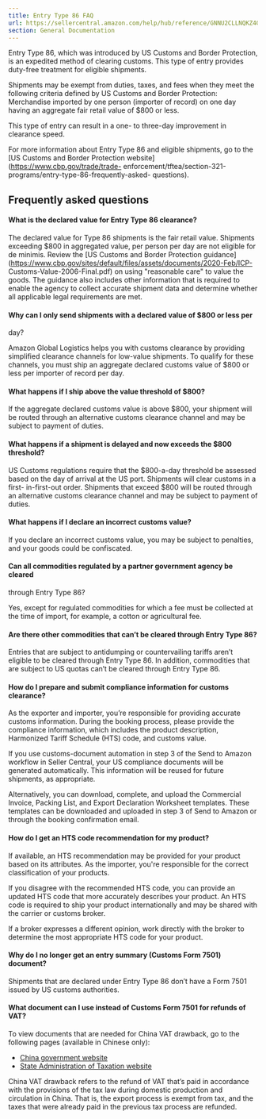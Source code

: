 ```yaml
---
title: Entry Type 86 FAQ
url: https://sellercentral.amazon.com/help/hub/reference/GNNU2CLLNQKZ4GZU
section: General Documentation
---
```


Entry Type 86, which was introduced by US Customs and Border Protection, is an
expedited method of clearing customs. This type of entry provides duty-free
treatment for eligible shipments.

Shipments may be exempt from duties, taxes, and fees when they meet the
following criteria defined by US Customs and Border Protection: Merchandise
imported by one person (importer of record) on one day having an aggregate
fair retail value of $800 or less.

This type of entry can result in a one- to three-day improvement in clearance
speed.

For more information about Entry Type 86 and eligible shipments, go to the [US
Customs and Border Protection website](https://www.cbp.gov/trade/trade-
enforcement/tftea/section-321-programs/entry-type-86-frequently-asked-
questions).

## Frequently asked questions

#### What is the declared value for Entry Type 86 clearance?

The declared value for Type 86 shipments is the fair retail value. Shipments
exceeding $800 in aggregated value, per person per day are not eligible for de
minimis. Review the [US Customs and Border Protection
guidance](https://www.cbp.gov/sites/default/files/assets/documents/2020-Feb/ICP-
Customs-Value-2006-Final.pdf) on using "reasonable care" to value the goods.
The guidance also includes other information that is required to enable the
agency to collect accurate shipment data and determine whether all applicable
legal requirements are met.

#### Why can I only send shipments with a declared value of $800 or less per
day?

Amazon Global Logistics helps you with customs clearance by providing
simplified clearance channels for low-value shipments. To qualify for these
channels, you must ship an aggregate declared customs value of $800 or less
per importer of record per day.

#### What happens if I ship above the value threshold of $800?

If the aggregate declared customs value is above $800, your shipment will be
routed through an alternative customs clearance channel and may be subject to
payment of duties.

#### What happens if a shipment is delayed and now exceeds the $800 threshold?

US Customs regulations require that the $800-a-day threshold be assessed based
on the day of arrival at the US port. Shipments will clear customs in a first-
in-first-out order. Shipments that exceed $800 will be routed through an
alternative customs clearance channel and may be subject to payment of duties.

#### What happens if I declare an incorrect customs value?

If you declare an incorrect customs value, you may be subject to penalties,
and your goods could be confiscated.

#### Can all commodities regulated by a partner government agency be cleared
through Entry Type 86?

Yes, except for regulated commodities for which a fee must be collected at the
time of import, for example, a cotton or agricultural fee.

#### Are there other commodities that can’t be cleared through Entry Type 86?

Entries that are subject to antidumping or countervailing tariffs aren’t
eligible to be cleared through Entry Type 86. In addition, commodities that
are subject to US quotas can’t be cleared through Entry Type 86.

#### How do I prepare and submit compliance information for customs clearance?

As the exporter and importer, you’re responsible for providing accurate
customs information. During the booking process, please provide the compliance
information, which includes the product description, Harmonized Tariff
Schedule (HTS) code, and customs value.

If you use customs-document automation in step 3 of the Send to Amazon
workflow in Seller Central, your US compliance documents will be generated
automatically. This information will be reused for future shipments, as
appropriate.

Alternatively, you can download, complete, and upload the Commercial Invoice,
Packing List, and Export Declaration Worksheet templates. These templates can
be downloaded and uploaded in step 3 of Send to Amazon or through the booking
confirmation email.

#### How do I get an HTS code recommendation for my product?

If available, an HTS recommendation may be provided for your product based on
its attributes. As the importer, you're responsible for the correct
classification of your products.

If you disagree with the recommended HTS code, you can provide an updated HTS
code that more accurately describes your product. An HTS code is required to
ship your product internationally and may be shared with the carrier or
customs broker.

If a broker expresses a different opinion, work directly with the broker to
determine the most appropriate HTS code for your product.

#### Why do I no longer get an entry summary (Customs Form 7501) document?

Shipments that are declared under Entry Type 86 don’t have a Form 7501 issued
by US customs authorities.

#### What document can I use instead of Customs Form 7501 for refunds of VAT?

To view documents that are needed for China VAT drawback, go to the following
pages (available in Chinese only):

  * [China government website](https://www.gov.cn/zhengce/zhengceku/2022-04/30/content_5688207.htm)
  * [State Administration of Taxation website](http://www.chinatax.gov.cn/chinatax/n377/c5175044/content.html)

China VAT drawback refers to the refund of VAT that’s paid in accordance with
the provisions of the tax law during domestic production and circulation in
China. That is, the export process is exempt from tax, and the taxes that were
already paid in the previous tax process are refunded.


